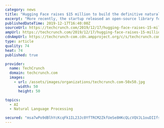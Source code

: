 ```yaml
---
category: news
title: "Hugging Face raises $15 million to build the definitive natural language processing library"
excerpt: "More recently, the startup released an open-source library for natural language processing applications. And that library has been massively successful. A.Capital, Betaworks, Richard Socher, Greg Brockman, Kevin Durant and others are also participating in ..."
publishedDateTime: 2019-12-17T16:40:00Z
sourceUrl: https://techcrunch.com/2019/12/17/hugging-face-raises-15-million-to-build-the-definitive-natural-language-processing-library/
ampUrl: https://techcrunch.com/2019/12/17/hugging-face-raises-15-million-to-build-the-definitive-natural-language-processing-library/amp/
cdnAmpUrl: https://techcrunch-com.cdn.ampproject.org/c/s/techcrunch.com/2019/12/17/hugging-face-raises-15-million-to-build-the-definitive-natural-language-processing-library/amp/
type: article
quality: 74
heat: 74
published: true

provider:
  name: TechCrunch
  domain: techcrunch.com
  images:
    - url: /assets/images/organizations/techcrunch.com-50x50.jpg
      width: 50
      height: 50

topics:
  - AI
  - Natural Language Processing

secured: "msa7wPo9dBlhYcKcqFk1IL23Jc0YfTRCM2ZkfUeSe8HKcQLcVQVJL1ouDIIfsWx3HElcu+Zg0G6zx3VjZbAb+lQRdmZpneIJMa+bQJykm/SNHrQK/yqbIhoFpz7tMMhHdifN2U1WI0iLBeZYq7tvoxQhHqmwMstjgFmaSCAvTXGRAfU7gKXl3Cu2wQkViykiVcrXzkZ2CofAgiyC0/MprMjutnrt7oQ2kC3uehFXSlyfSTNhQ1bvZBTR3zHNixETlDbcD5EUAMvqjDbSWBu41g==;PG36CBzKxlShPUT+yBWBqw=="
---
```


